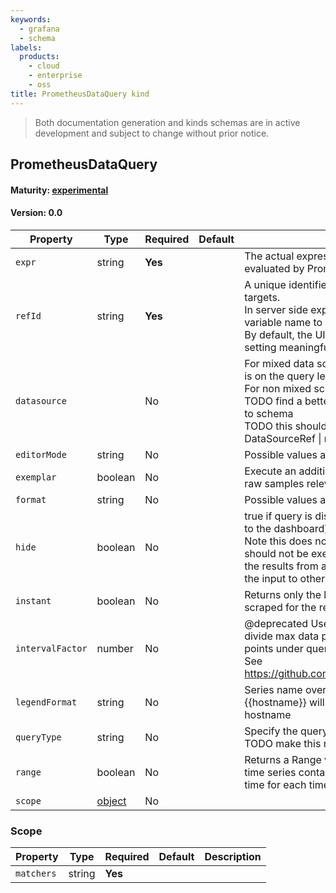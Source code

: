 ```yaml
---
keywords:
  - grafana
  - schema
labels:
  products:
    - cloud
    - enterprise
    - oss
title: PrometheusDataQuery kind
---
```


> Both documentation generation and kinds schemas are in active development and subject to change without prior notice.

## PrometheusDataQuery

#### Maturity: [experimental](../../../maturity/#experimental)

#### Version: 0.0

| Property         | Type             | Required | Default | Description                                                                                                                                                                                                                                             |
| ---------------- | ---------------- | -------- | ------- | ------------------------------------------------------------------------------------------------------------------------------------------------------------------------------------------------------------------------------------------------------- |
| `expr`           | string           | **Yes**  |         | The actual expression/query that will be evaluated by Prometheus                                                                                                                                                                                        |
| `refId`          | string           | **Yes**  |         | A unique identifier for the query within the list of targets.<br/>In server side expressions, the refId is used as a variable name to identify results.<br/>By default, the UI will assign A->Z; however setting meaningful names may be useful.        |
| `datasource`     |                  | No       |         | For mixed data sources the selected datasource is on the query level.<br/>For non mixed scenarios this is undefined.<br/>TODO find a better way to do this ^ that's friendly to schema<br/>TODO this shouldn't be unknown but DataSourceRef &#124; null |
| `editorMode`     | string           | No       |         | Possible values are: `code`, `builder`.                                                                                                                                                                                                                 |
| `exemplar`       | boolean          | No       |         | Execute an additional query to identify interesting raw samples relevant for the given expr                                                                                                                                                             |
| `format`         | string           | No       |         | Possible values are: `time_series`, `table`, `heatmap`.                                                                                                                                                                                                 |
| `hide`           | boolean          | No       |         | true if query is disabled (ie should not be returned to the dashboard)<br/>Note this does not always imply that the query should not be executed since<br/>the results from a hidden query may be used as the input to other queries (SSE etc)          |
| `instant`        | boolean          | No       |         | Returns only the latest value that Prometheus has scraped for the requested time series                                                                                                                                                                 |
| `intervalFactor` | number           | No       |         | @deprecated Used to specify how many times to divide max data points by. We use max data points under query options<br/>See https://github.com/grafana/grafana/issues/48081                                                                             |
| `legendFormat`   | string           | No       |         | Series name override or template. Ex. {{hostname}} will be replaced with label value for hostname                                                                                                                                                       |
| `queryType`      | string           | No       |         | Specify the query flavor<br/>TODO make this required and give it a default                                                                                                                                                                              |
| `range`          | boolean          | No       |         | Returns a Range vector, comprised of a set of time series containing a range of data points over time for each time series                                                                                                                              |
| `scope`          | [object](#scope) | No       |         |                                                                                                                                                                                                                                                         |

### Scope

| Property   | Type   | Required | Default | Description |
| ---------- | ------ | -------- | ------- | ----------- |
| `matchers` | string | **Yes**  |         |             |
